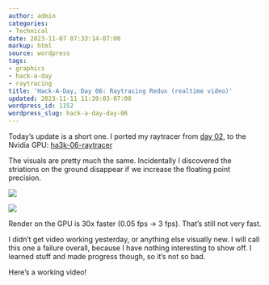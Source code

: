 ```yaml
---
author: admin
categories:
- Technical
date: 2023-11-07 07:33:14-07:00
markup: html
source: wordpress
tags:
- graphics
- hack-a-day
- raytracing
title: 'Hack-A-Day, Day 06: Raytracing Redux (realtime video)'
updated: 2023-11-11 11:39:03-07:00
wordpress_id: 1152
wordpress_slug: hack-a-day-day-06
---
```

Today’s update is a short one. I ported my raytracer from [day 02][1], to the Nvidia GPU: [ha3k-06-raytracer][2]

The visuals are pretty much the same. Incidentally I discovered the striations on the ground disappear if we increase the floating point precision.

[![](https://blog.za3k.com/wp-content/uploads/2023/11/v15b-300x225.png)][3]

[![](https://blog.za3k.com/wp-content/uploads/2023/11/v16-300x225.png)][4]

Render on the GPU is 30x faster (0.05 fps -> 3 fps). That’s still not very fast.

I didn’t get video working yesterday, or anything else visually new. I will call this one a failure overall, because I have nothing interesting to show off. I learned stuff and made progress though, so it’s not so bad.

Here’s a working video!

[1]: https://blog.za3k.com/hack-a-day-day-2-raytracing/
[2]: https://github.com/za3k/ha3k-06-raytracer
[3]: https://blog.za3k.com/wp-content/uploads/2023/11/v15b.png
[4]: https://blog.za3k.com/wp-content/uploads/2023/11/v16.png
